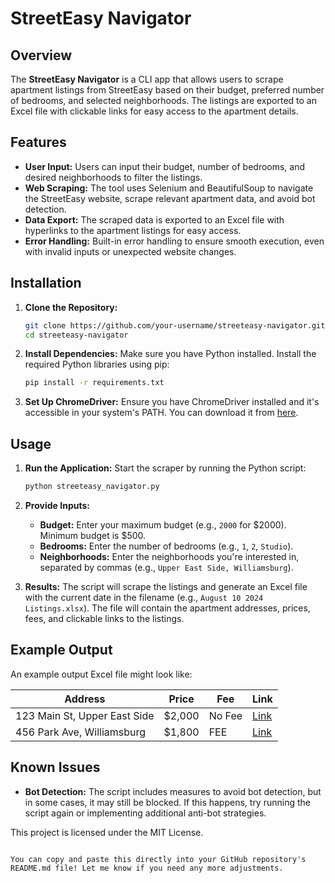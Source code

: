 # StreetEasy Navigator

## Overview

The **StreetEasy Navigator** is a CLI app that allows users to scrape apartment listings from StreetEasy based on their budget, preferred number of bedrooms, and selected neighborhoods. The listings are exported to an Excel file with clickable links for easy access to the apartment details.

## Features

- **User Input:** Users can input their budget, number of bedrooms, and desired neighborhoods to filter the listings.
- **Web Scraping:** The tool uses Selenium and BeautifulSoup to navigate the StreetEasy website, scrape relevant apartment data, and avoid bot detection.
- **Data Export:** The scraped data is exported to an Excel file with hyperlinks to the apartment listings for easy access.
- **Error Handling:** Built-in error handling to ensure smooth execution, even with invalid inputs or unexpected website changes.

## Installation

1. **Clone the Repository:**
   ```bash
   git clone https://github.com/your-username/streeteasy-navigator.git
   cd streeteasy-navigator
   ```

2. **Install Dependencies:**
   Make sure you have Python installed. Install the required Python libraries using pip:
   ```bash
   pip install -r requirements.txt
   ```

3. **Set Up ChromeDriver:**
   Ensure you have ChromeDriver installed and it's accessible in your system's PATH. You can download it from [here](https://sites.google.com/a/chromium.org/chromedriver/downloads).

## Usage

1. **Run the Application:**
   Start the scraper by running the Python script:
   ```bash
   python streeteasy_navigator.py
   ```

2. **Provide Inputs:**
   - **Budget:** Enter your maximum budget (e.g., `2000` for $2000). Minimum budget is $500.
   - **Bedrooms:** Enter the number of bedrooms (e.g., `1`, `2`, `Studio`).
   - **Neighborhoods:** Enter the neighborhoods you're interested in, separated by commas (e.g., `Upper East Side, Williamsburg`).

3. **Results:**
   The script will scrape the listings and generate an Excel file with the current date in the filename (e.g., `August 10 2024 Listings.xlsx`). The file will contain the apartment addresses, prices, fees, and clickable links to the listings.

## Example Output

An example output Excel file might look like:

| Address                             | Price    | Fee    | Link                                             |
|-------------------------------------|----------|--------|--------------------------------------------------|
| 123 Main St, Upper East Side        | $2,000   | No Fee | [Link](https://streeteasy.com/listing/123-main)  |
| 456 Park Ave, Williamsburg           | $1,800   | FEE    | [Link](https://streeteasy.com/listing/456-park)  |

## Known Issues

- **Bot Detection:** The script includes measures to avoid bot detection, but in some cases, it may still be blocked. If this happens, try running the script again or implementing additional anti-bot strategies.



This project is licensed under the MIT License.
```

You can copy and paste this directly into your GitHub repository's README.md file! Let me know if you need any more adjustments.
